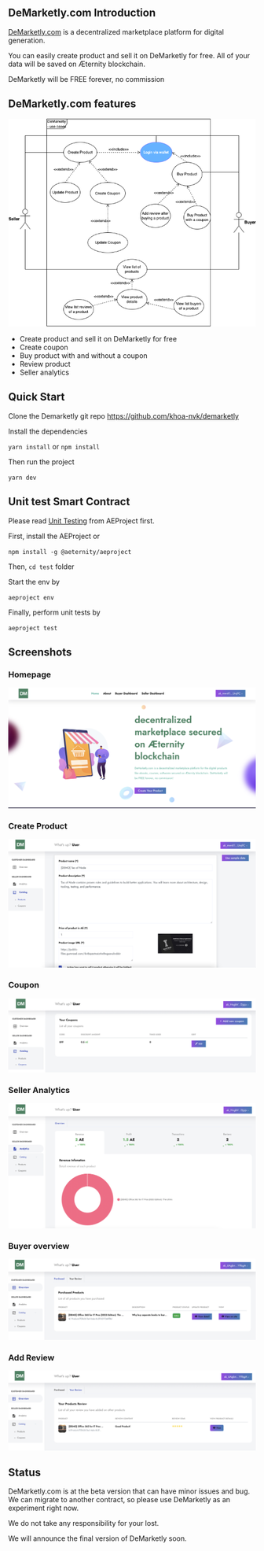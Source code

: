 ## DeMarketly.com Introduction 

[DeMarketly.com](https://DeMarketly.com/) is a decentralized marketplace platform for digital generation. 

You can easily create product and sell it on DeMarketly for free. All of your data will be saved on Æternity blockchain. 

DeMarketly will be FREE forever, no commission

## DeMarketly.com features 

![](/screenshots/use-cases.png)

- Create product and sell it on DeMarketly for free
- Create coupon 
- Buy product with and without a coupon 
- Review product
- Seller analytics

## Quick Start

Clone the Demarketly git repo 
https://github.com/khoa-nvk/demarketly

Install the dependencies

`yarn install` or `npm install`

Then run the project 

`yarn dev`

## Unit test Smart Contract 

Please read [Unit Testing](https://github.com/aeternity/aeproject/blob/main/docs/cli/test.md) from AEProject first. 

First, install the AEProject or

`npm install -g @aeternity/aeproject`

Then, `cd test` folder 

Start the env by 

`aeproject env`

Finally, perform unit tests by 

`aeproject test`


## Screenshots 

### Homepage

![](/screenshots/homepage.png)

### Create Product 

![](/screenshots/create_products.png)

### Coupon

![](/screenshots/coupons.png)

### Seller Analytics

![](/screenshots/analytics.png)

### Buyer overview

![](/screenshots/buyer_overview.png)

### Add Review

![](/screenshots/add-review.png)

## Status 

DeMarketly.com is at the beta version that can have minor issues and bug. We can migrate to another contract, so please use DeMarketly as an experiment right now.

We do not take any responsibility for your lost.

We will announce the final version of DeMarketly soon.


